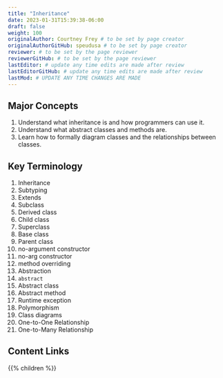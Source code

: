 ```yaml
---
title: "Inheritance"
date: 2023-01-31T15:39:38-06:00
draft: false
weight: 100
originalAuthor: Courtney Frey # to be set by page creator
originalAuthorGitHub: speudusa # to be set by page creator
reviewer: # to be set by the page reviewer
reviewerGitHub: # to be set by the page reviewer
lastEditor: # update any time edits are made after review
lastEditorGitHub: # update any time edits are made after review
lastMod: # UPDATE ANY TIME CHANGES ARE MADE
---
```


## Major Concepts 

1. Understand what inheritance is and how programmers can use it.
1. Understand what abstract classes and methods are.
1. Learn how to formally diagram classes and the relationships between classes.

## Key Terminology

1. Inheritance
1. Subtyping
1. Extends
1. Subclass
1. Derived class
1. Child class
1. Superclass
1. Base class
1. Parent class
1. no-argument constructor 
1. no-arg constructor
1. method overriding
1. Abstraction
1. `abstract`
1. Abstract class
1. Abstract method
1. Runtime exception 
1. Polymorphism
1. Class diagrams
1. One-to-One Relationship
1. One-to-Many Relationship

## Content Links

{{% children %}}
